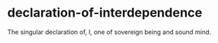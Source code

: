 # declaration-of-interdependence
The singular declaration of, I, one of sovereign being and sound mind.
